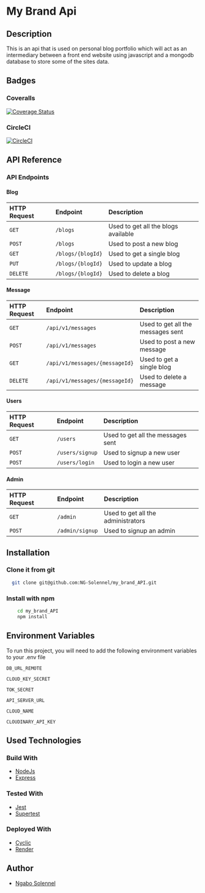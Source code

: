 # My Brand Api

## Description

This is an api that is used on personal blog portfolio which will act as an intermediary between a front end website using javascript and a mongodb database to store some of the sites data.

## Badges

### Coveralls

[![Coverage Status](https://coveralls.io/repos/github/NG-Solennel/my_brand_API/badge.svg?branch=feat-tests)](https://coveralls.io/github/NG-Solennel/my_brand_API?branch=feat-tests)

### CircleCI

[![CircleCI](https://dl.circleci.com/status-badge/img/gh/NG-Solennel/my_brand_API/tree/develop.svg?style=svg)](https://dl.circleci.com/status-badge/redirect/gh/NG-Solennel/my_brand_API/tree/develop)

## API Reference

### API Endpoints

#### Blog

| HTTP Request | Endpoint          | Description                         |
| :----------- | :---------------- | :---------------------------------- |
| `GET`        | `/blogs`          | Used to get all the blogs available |
| `POST`       | `/blogs`          | Used to post a new blog             |
| `GET`        | `/blogs/{blogId}` | Used to get a single blog           |
| `PUT`        | `/blogs/{blogId}` | Used to update a blog               |
| `DELETE`     | `/blogs/{blogId}` | Used to delete a blog               |

#### Message

| HTTP Request | Endpoint                       | Description                       |
| :----------- | :----------------------------- | :-------------------------------- |
| `GET`        | `/api/v1/messages`             | Used to get all the messages sent |
| `POST`       | `/api/v1/messages`             | Used to post a new message        |
| `GET`        | `/api/v1/messages/{messageId}` | Used to get a single blog         |
| `DELETE`     | `/api/v1/messages/{messageId}` | Used to delete a message          |

#### Users

| HTTP Request | Endpoint        | Description                       |
| :----------- | :-------------- | :-------------------------------- |
| `GET`        | `/users`        | Used to get all the messages sent |
| `POST`       | `/users/signup` | Used to signup a new user         |
| `POST`       | `/users/login`  | Used to login a new user          |

#### Admin

| HTTP Request | Endpoint        | Description                        |
| :----------- | :-------------- | :--------------------------------- |
| `GET`        | `/admin`        | Used to get all the administrators |
| `POST`       | `/admin/signup` | Used to signup an admin            |

## Installation

### Clone it from git

```bash
  git clone git@github.com:NG-Solennel/my_brand_API.git
```

### Install with npm

```bash
    cd my_brand_API
    npm install
```

## Environment Variables

To run this project, you will need to add the following environment variables to your .env file

`DB_URL_REMOTE`

`CLOUD_KEY_SECRET`

`TOK_SECRET`

`API_SERVER_URL`

`CLOUD_NAME`

`CLOUDINARY_API_KEY`

## Used Technologies

### Build With

- [NodeJs](https://nodejs.org/en/)
- [Express](https://expressjs.com/)

### Tested With

- [Jest](https://jestjs.io/)
- [Supertest](https://www.npmjs.com/package/supertest)

### Deployed With

- [Cyclic](https://vast-teal-bull-hose.cyclic.app/)
- [Render](https://renderapi-i55u.onrender.com/)

## Author

- [Ngabo Solennel](https://github.com/NG-Solennel/)
